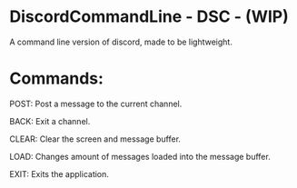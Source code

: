 # DiscordCommandLine - DSC - (WIP)
A command line version of discord, made to be lightweight. 

# Commands: 
POST: Post a message to the current channel.

BACK: Exit a channel.

CLEAR: Clear the screen and message buffer.

LOAD: Changes amount of messages loaded into the message buffer.

EXIT: Exits the application.

